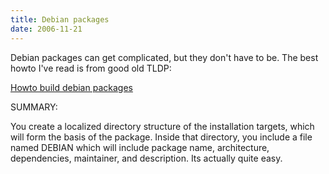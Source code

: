 ```yaml
---
title: Debian packages 
date: 2006-11-21
---
```

Debian packages can get complicated, but they don't have to be. The best howto I've read is from good old TLDP:

<a href="http://tldp.org/HOWTO/Debian-Binary-Package-Building-HOWTO/x88.html">Howto build debian packages</a>

SUMMARY:

You create a localized directory structure of the installation targets, which will form the basis of the package. Inside that directory, you include a file named DEBIAN which will include package name, architecture, dependencies, maintainer, and description. Its actually quite easy.

